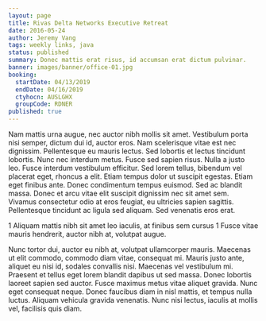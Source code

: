 ```yaml
---
layout: page
title: Rivas Delta Networks Executive Retreat
date: 2016-05-24
author: Jeremy Vang
tags: weekly links, java
status: published
summary: Donec mattis erat risus, id accumsan erat dictum pulvinar.
banner: images/banner/office-01.jpg
booking:
  startDate: 04/13/2019
  endDate: 04/16/2019
  ctyhocn: AUSLGHX
  groupCode: RDNER
published: true
---
```

Nam mattis urna augue, nec auctor nibh mollis sit amet. Vestibulum porta nisi semper, dictum dui id, auctor eros. Nam scelerisque vitae est nec dignissim. Pellentesque eu mauris lectus. Sed lobortis et lectus tincidunt lobortis. Nunc nec interdum metus. Fusce sed sapien risus.
Nulla a justo leo. Fusce interdum vestibulum efficitur. Sed lorem tellus, bibendum vel placerat eget, rhoncus a elit. Etiam tempus dolor ut suscipit egestas. Etiam eget finibus ante. Donec condimentum tempus euismod. Sed ac blandit massa. Donec et arcu vitae elit suscipit dignissim nec sit amet sem. Vivamus consectetur odio at eros feugiat, eu ultricies sapien sagittis. Pellentesque tincidunt ac ligula sed aliquam. Sed venenatis eros erat.

1 Aliquam mattis nibh sit amet leo iaculis, at finibus sem cursus
1 Fusce vitae mauris hendrerit, auctor nibh at, volutpat augue.

Nunc tortor dui, auctor eu nibh at, volutpat ullamcorper mauris. Maecenas ut elit commodo, commodo diam vitae, consequat mi. Mauris justo ante, aliquet eu nisi id, sodales convallis nisi. Maecenas vel vestibulum mi. Praesent et tellus eget lorem blandit dapibus ut sed massa. Donec lobortis laoreet sapien sed auctor. Fusce maximus metus vitae aliquet gravida. Nunc eget consequat neque. Donec faucibus diam in nisl mattis, et tempus nulla luctus. Aliquam vehicula gravida venenatis. Nunc nisi lectus, iaculis at mollis vel, facilisis quis diam.
